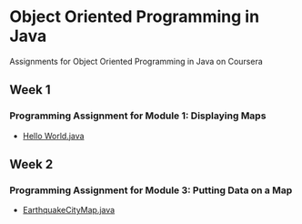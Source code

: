 # Object Oriented Programming in Java
Assignments for Object Oriented Programming in Java on Coursera

## Week 1
### Programming Assignment for Module 1: Displaying Maps
* [Hello World.java](https://github.com/akueisara/object-oriented-java/blob/master/UCSDUnfoldingMaps/src/module1/HelloWorld.java) </br>

## Week 2
### Programming Assignment for Module 3: Putting Data on a Map
* [EarthquakeCityMap.java](https://github.com/akueisara/object-oriented-java/blob/master/UCSDUnfoldingMaps/src/module3/EarthquakeCityMap.java) </br>
